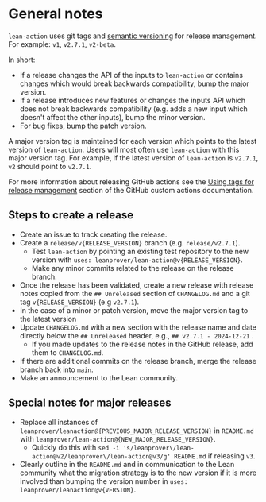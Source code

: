 # General notes
`lean-action` uses git tags and [semantic versioning](https://semver.org/) for release management. For example: `v1`, `v2.7.1`, `v2-beta`.

In short:
- If a release changes the API of the inputs to `lean-action` or contains changes which would break backwards compatibility, bump the major version.
- If a release introduces new features or changes the inputs API which does not break backwards compatibility (e.g. adds a new input which doesn't affect the other inputs), bump the minor version.
- For bug fixes, bump the patch version.

A major version tag is maintained for each version which points to the latest version of `lean-action`. Users will most often use `lean-action` with this major version tag. For example, if the latest version of `lean-action` is `v2.7.1`, `v2` should point to `v2.7.1`.

For more information about releasing GitHub actions see the [Using tags for release management](https://docs.github.com/en/actions/creating-actions/about-custom-actions#using-tags-for-release-management) section of the GitHub custom actions documentation.

## Steps to create a release
- Create an issue to track creating the release.
- Create a `release/v{RELEASE_VERSION}` branch (e.g. `release/v2.7.1`).
    - Test `lean-action` by pointing an existing test repository to the new version with `uses: leanprover/lean-action@v{RELEASE_VERSION}`.
    - Make any minor commits related to the release on the release branch.
- Once the release has been validated, create a new release with release notes copied from the `## Unreleased` section of `CHANGELOG.md` and a git tag `v{RELEASE_VERSION}` (e.g `v2.7.1`).
- In the case of a minor or patch version, move the major version tag to the latest version
- Update `CHANGELOG.md` with a new section with the release name and date directly below the `## Unreleased` header, e.g., `## v2.7.1 - 2024-12-21` .
    - If you made updates to the release notes in the GitHub release, add them to `CHANGELOG.md`.
- If there are additional commits on the release branch, merge the release branch back into `main`.
- Make an announcement to the Lean community.

## Special notes for major releases
- Replace all instances of `leanprover/leanaction@{PREVIOUS_MAJOR_RELEASE_VERSION}` in `README.md` with `leanprover/lean-action@{NEW_MAJOR_RELEASE_VERSION}`.
    - Quickly do this with `sed -i 's/leanprover\/lean-action@v2/leanprover\/lean-action@v3/g' README.md` if releasing `v3`.
- Clearly outline in the `README.md` and in communication to the Lean community what the migration strategy is to the new version if it is more involved than bumping the version number in `uses: leanprover/leanaction@v{VERSION}`.
